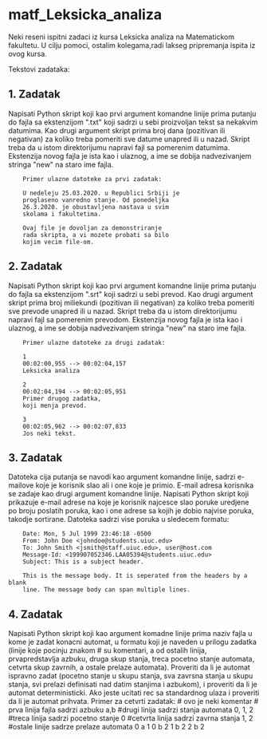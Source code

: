 # matf_Leksicka_analiza
Neki reseni ispitni zadaci iz kursa Leksicka analiza na Matematickom fakultetu. U cilju pomoci, ostalim kolegama,radi lakseg pripremanja ispita iz ovog kursa.


Tekstovi zadataka:

## 1. Zadatak
Napisati Python skript koji kao prvi argument komandne linije prima putanju do fajla sa ekstenzijom ".txt" koji sadrzi u sebi proizvoljan tekst sa nekakvim datumima. Kao drugi argument skript prima broj dana (pozitivan ili negativan) za koliko treba pomeriti sve datume unapred ili u nazad. Skript treba da u istom direktorijumu napravi fajl sa pomerenim datumima. Ekstenzija novog fajla je ista kao i ulaznog, a ime se dobija nadvezivanjem stringa "new" na staro ime fajla.

		Primer ulazne datoteke za prvi zadatak:

		U nedeleju 25.03.2020. u Republici Srbiji je 
		proglaseno vanredno stanje. Od ponedeljka
		26.3.2020. je obustavljena nastava u svim
		skolama i fakultetima.

		Ovaj file je dovoljan za demonstriranje
		rada skripta, a vi mozete probati sa bilo
		kojim vecim file-om.

## 2. Zadatak
Napisati Python skript koji kao prvi argument komandne linije prima putanju do fajla sa ekstenzijom ".srt" koji sadrzi u sebi prevod. Kao drugi argument skript prima broj miliekundi (pozitivan ili negativan) za koliko treba pomeriti sve prevode unapred ili u nazad.  Skript treba da u istom direktorijumu napravi fajl sa pomerenim prevodom. Ekstenzija novog fajla je ista kao i ulaznog, a ime se dobija nadvezivanjem stringa "new" na staro ime fajla.

		Primer ulazne datoteke za drugi zadatak:
        
		1
		00:02:00,955 --> 00:02:04,157
		Leksicka analiza
		
		2
		00:02:04,194 --> 00:02:05,951
		Primer drugog zadatka, 
		koji menja prevod.
        
		3
		00:02:05,962 --> 00:02:07,833
		Jos neki tekst.

## 3. Zadatak
Datoteka cija putanja se navodi kao argument komandne linije, sadrzi e-mailove koje je korisnik slao ali i one koje je primio. E-mail adresa korisnika se zadaje kao drugi argument komandne linije. Napisati Python skript koji prikazuje e-mail adrese na koje je korisnik najcesce slao poruke uredjene po broju poslatih poruka, kao i one adrese sa kojih je dobio najvise poruka, takodje sortirane. Datoteka sadrzi vise poruka u sledecem formatu:

		Date: Mon, 5 Jul 1999 23:46:18 -0500
		From: John Doe <johndoe@students.uiuc.edu>
		To: John Smith <jsmith@staff.uiuc.edu>, user@host.com
		Message-Id: <199907052346.LAA05394@students.uiuc.edu>
		Subject: This is a subject header.

		This is the message body. It is seperated from the headers by a blank
		line. The message body can span multiple lines.

## 4. Zadatak
Napisati Python skript koji kao argument komadne linije prima naziv fajla u kome je zadat konacni automat, u formatu koji je naveden u prilogu zadatka (linije koje pocinju znakom # su komentari, a od ostalih linija, prvapredstavlja azbuku, druga skup stanja, treca pocetno stanje automata, cetvrta skup zavrnih, a ostale prelaze automata). Proveriti da li je automat ispravno zadat (pocetno stanje u skupu stanja, sva zavrsna stanja u skupu stanja, svi prelazi definisati nad datim stanjima i azbukom), i proveriti da li je automat deterministicki. Ako jeste ucitati rec sa standardnog ulaza i proveriti da li je automat prihvata.
		Primer za cetvrti zadatak:
		# ovo je neki komentar
		# prva linija fajla sadrzi azbuku
		a,b
		#drugi linija sadrzi stanja automata
		0, 1, 2
		#treca linija sadrzi pocetno stanje
		0
		#cetvrta linija sadrzi zavrna stanja
		1, 2
		#ostale linije sadrze prelaze automata
		0 a 1
		0 b 2
		1 b 2
		2 b 2




